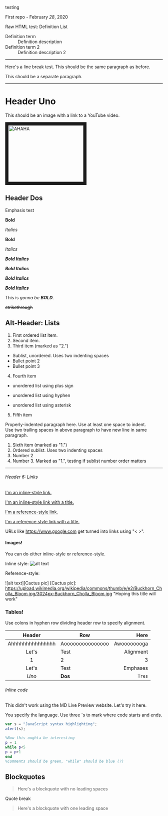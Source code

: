 testing

First repo - February *28*, 2020

Raw HTML test: Definition List

<dl>
 <dt> Definition term </dt>
 <dd> Definition description </dd>

 <dt> Definition term 2 </dt>
 <dd> Definition description 2 </dd>
</dl>

---

Here's a line break test.
This should be the same paragraph as before.

This should be a separate paragraph.

***

# Header Uno

This should be an image with a link to a YouTube video.

<a href="http://www.youtube.com/watch?feature=player_embedded&v=GoqFj81bpok
" target="_blank"><img src="http://img.youtube.com/vi/GoqFj81bpok/0.jpg" 
alt="AHAHA" width="240" height="180" border="10" /></a>

## Header Dos

Emphasis test

**Bold**

*Italics*

__Bold__

_Italics_

_**Bold Italics**_

__*Bold Italics*__

*__Bold Italics__*

**_Bold Italics_**

This is *gonna be __BOLD__*.

~~strikethrough~~

Alt-Header: Lists
---

1. First ordered list item.
2. Second item.
2. Third item (marked as "2.")
  * Sublist, unordered.  Uses two indenting spaces
  * Bullet point 2
  * Bullet point 3
4. Fourth item
 + unordered list using plus sign
 - unordered list using hyphen
 * unordered list using asterisk
5. Fifth item

 Properly-indented paragraph here.  Use at least one space to indent.  
 Use two trailing spaces in above paragraph to have new line in same paragraph.

1. Sixth item (marked as "1.")
  1. Ordered sublist.  Uses two indenting spaces
  2. Number 2
  1. Number 3.  Marked as "1.", testing if sublist number order matters


-----

###### Header 6: Links

[I'm an inline-style link.](https://www.nytimes.com)

[I'm an inline-style link with a title.](https://www.nytimes.com "New York Times")

[I'm a reference-style link.][Link 1]

[I'm a reference style link with a title.][Link 2]

URLs like <https://www.google.com> get turned into links using "< >".


#### Images!

You can do either inline-style or reference-style.

Inline style:
![alt text](https://upload.wikimedia.org/wikipedia/commons/1/1e/Cylindropuntia_bigelovii_2.jpg "Teddy Bear Cholla - hover title")


Reference-style:

![alt text][Cactus pic]
[Cactus pic]: https://upload.wikimedia.org/wikipedia/commons/thumb/e/e2/Buckhorn_Cholla_Bloom.jpg/3024px-Buckhorn_Cholla_Bloom.jpg "Hoping this title will work"



[Link 1]: https://www.washingtonpost.com
[Link 2]: https://www.washingtonpost.com "Washington Post"



### Tables!

Use colons in hyphen row dividing header row to specify alignment.

| Header | Row | Here |
|:---:|---|---:|
|Ahhhhhhhhhhhhhhh|Aooooooooooooooo|Awoooooooga|
|Let's|Test|Alignment|
|1|2|3|
|Let's|Test|Emphases|
|*Uno*|__Dos__|`Tres`|

###### Inline code

This didn't work using the MD Live Preview website.  Let's try it here.

You specify the language.  Use three `s to mark where code starts and ends.

```javascript
var s = "JavaScript syntax highlighting";
alert(s);
```

```matlab
%Now this oughta be interesting
p = 1
while p<5
p = p+1
end
%Comments should be green, "while" should be blue (?)
```

## Blockquotes

> Here's a blockquote with no leading spaces

Quote break

 > Here's a blockquote with one leading space

